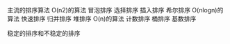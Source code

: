 主流的排序算法
    O(n2)的算法
        冒泡排序
        选择排序
        插入排序
        希尔排序
    O(nlogn)的算法
        快速排序
        归并排序
        堆排序
    O(n)的算法
        计数排序
        桶排序
        基数排序        
        
稳定的排序和不稳定的排序
        